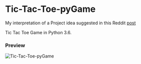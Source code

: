 # Tic-Tac-Toe-pyGame
My interpretation of a Project idea suggested in this Reddit [post](https://www.reddit.com/r/beginnerprojects/comments/4abpdh/tictactoe/
)

Tic Tac Toe Game in Python 3.6.


### Preview
![Tic-Tac-Toe-pyGame](http://i.imgur.com/unZmcXp.png)

